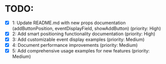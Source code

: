 # TODO:

- [x] 1: Update README.md with new props documentation (addButtonPosition, eventDisplayField, showAddButton) (priority: High)
- [x] 2: Add smart positioning functionality documentation (priority: High)
- [x] 3: Add customizable event display examples (priority: Medium)
- [x] 4: Document performance improvements (priority: Medium)
- [x] 5: Add comprehensive usage examples for new features (priority: Medium)
